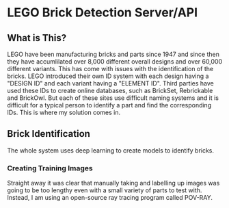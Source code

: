 
# LEGO Brick Detection Server/API

## What is This?

LEGO have been manufacturing bricks and parts since 1947 and since then they have accumlilated over 8,000 different overall designs and over 60,000 different variants. This has come with issues with the identification of the bricks. LEGO introduced their own ID system with each design having a "DESIGN ID" and each variant having a "ELEMENT ID". Third parties have used these IDs to create online databases, such as BrickSet, Rebrickable and BrickOwl. But each of these sites use difficult naming systems and it is difficult for a typical person to identify a part and find the corresponding IDs. This is where my solution comes in.

## Brick Identification

The whole system uses deep learning to create models to identify bricks.

### Creating Training Images

Straight away it was clear that manually taking and labelling up images was going to be too lengthy even with a small variety of parts to test with. Instead, I am using an open-source ray tracing program called POV-RAY. 